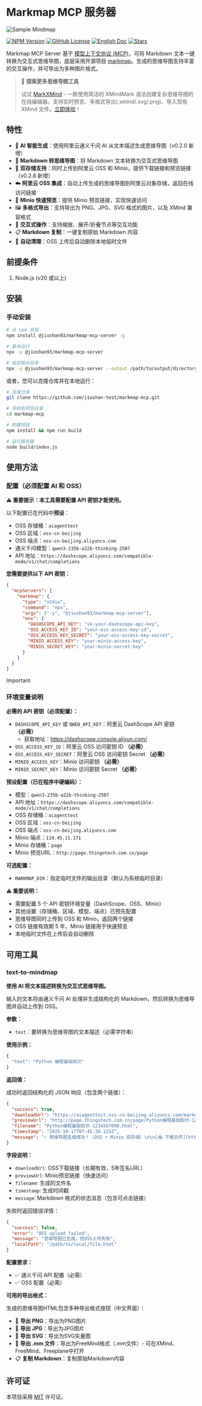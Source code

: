 # Markmap MCP 服务器

![Sample Mindmap](./docs/markmap_zh.svg)

[![NPM Version](https://img.shields.io/npm/v/@jiushan93/markmap-mcp-server.svg)](https://www.npmjs.com/package/@jiushan93/markmap-mcp-server)
[![GitHub License](https://img.shields.io/github/license/jiushan-test/markmap-mcp.svg)](LICENSE)
[![English Doc](https://img.shields.io/badge/English-Click-blue)](README.md)
[![Stars](https://img.shields.io/github/stars/jiushan-test/markmap-mcp)](https://github.com/jiushan-test/markmap-mcp)

Markmap MCP Server 基于 [模型上下文协议 (MCP)](https://modelcontextprotocol.io/introduction)，可将 Markdown 文本一键转换为交互式思维导图，底层采用开源项目 [markmap](https://github.com/markmap/markmap)。生成的思维导图支持丰富的交互操作，并可导出为多种图片格式。

> 🎉 **探索更多思维导图工具**
>
> 试试 [MarkXMind](https://github.com/jinzcdev/markxmind) - 一款使用简洁的 XMindMark 语法创建复杂思维导图的在线编辑器。支持实时预览、多格式导出(.xmind/.svg/.png)、导入现有 XMind 文件。[立即体验](https://markxmind.js.org/)！

## 特性

- 🤖 **AI 智能生成**：使用阿里云通义千问 AI 从文本描述生成思维导图（v0.2.0 新增）
- 🌠 **Markdown 转思维导图**：将 Markdown 文本转换为交互式思维导图
- 🔗 **双存储支持**：同时上传到阿里云 OSS 和 Minio，提供下载链接和预览链接（v0.2.8 新增）
- ☁️ **阿里云 OSS 集成**：自动上传生成的思维导图到阿里云对象存储，返回在线访问链接
- 🚀 **Minio 快速预览**：提供 Minio 预览链接，实现快速访问
- 🖼️ **多格式导出**：支持导出为 PNG、JPG、SVG 格式的图片，以及 XMind 兼容格式
- 🔄 **交互式操作**：支持缩放、展开/折叠节点等交互功能
- 📋 **Markdown 复制**：一键复制原始 Markdown 内容
- 🧹 **自动清理**：OSS 上传后自动删除本地临时文件

## 前提条件

1. Node.js (v20 或以上)

## 安装

### 手动安装

```bash
# 从 npm 安装
npm install @jiushan93/markmap-mcp-server -g

# 基本运行
npx -y @jiushan93/markmap-mcp-server

# 指定输出目录
npx -y @jiushan93/markmap-mcp-server --output /path/to/output/directory
```

或者，您可以克隆仓库并在本地运行：

```bash
# 克隆仓库
git clone https://github.com/jiushan-test/markmap-mcp.git

# 导航到项目目录
cd markmap-mcp

# 构建项目
npm install && npm run build

# 运行服务器
node build/index.js
```

## 使用方法

### 配置（必须配置 AI 和 OSS）

**⚠️ 重要提示：本工具需要配置 API 密钥才能使用。**

以下配置已在代码中**预设**：

- OSS 存储桶：`aiagenttest`
- OSS 区域：`oss-cn-beijing`
- OSS 端点：`oss-cn-beijing.aliyuncs.com`
- 通义千问模型：`qwen3-235b-a22b-thinking-2507`
- API 地址：`https://dashscope.aliyuncs.com/compatible-mode/v1/chat/completions`

**您需要提供以下 API 密钥：**

```json
{
  "mcpServers": {
    "markmap": {
      "type": "stdio",
      "command": "npx",
      "args": ["-y", "@jiushan93/markmap-mcp-server"],
      "env": {
        "DASHSCOPE_API_KEY": "sk-your-dashscope-api-key",
        "OSS_ACCESS_KEY_ID": "your-oss-access-key-id",
        "OSS_ACCESS_KEY_SECRET": "your-oss-access-key-secret",
        "MINIO_ACCESS_KEY": "your-minio-access-key",
        "MINIO_SECRET_KEY": "your-minio-secret-key"
      }
    }
  }
}
```

> [!IMPORTANT]
>
> ### 环境变量说明
>
> **必需的 API 密钥（必须配置）：**
>
> - `DASHSCOPE_API_KEY` 或 `QWEN_API_KEY`：阿里云 DashScope API 密钥 **（必需）**
>   - 获取地址：https://dashscope.console.aliyun.com/
> - `OSS_ACCESS_KEY_ID`：阿里云 OSS 访问密钥 ID **（必需）**
> - `OSS_ACCESS_KEY_SECRET`：阿里云 OSS 访问密钥 Secret **（必需）**
> - `MINIO_ACCESS_KEY`：Minio 访问密钥 **（必需）**
> - `MINIO_SECRET_KEY`：Minio 访问密钥 Secret **（必需）**
>
> **预设配置（已在程序中硬编码）：**
>
> - 模型：`qwen3-235b-a22b-thinking-2507`
> - API 地址：`https://dashscope.aliyuncs.com/compatible-mode/v1/chat/completions`
> - OSS 存储桶：`aiagenttest`
> - OSS 区域：`oss-cn-beijing`
> - OSS 端点：`oss-cn-beijing.aliyuncs.com`
> - Minio 端点：`119.45.11.171`
> - Minio 存储桶：`page`
> - Minio 预览URL：`http://page.thingotech.com.cn/page`
>
> **可选配置：**
>
> - `MARKMAP_DIR`：指定临时文件的输出目录（默认为系统临时目录）
>
> **⚠️ 重要说明：**
>
> - 需要配置 5 个 API 密钥环境变量（DashScope、OSS、Minio）
> - 其他设置（存储桶、区域、模型、端点）已预先配置
> - 思维导图同时上传到 OSS 和 Minio，返回两个链接
> - OSS 链接有效期 5 年，Minio 链接用于快速预览
> - 本地临时文件在上传后会自动删除

## 可用工具

### text-to-mindmap

**使用 AI 将文本描述转换为交互式思维导图。**

输入的文本将由通义千问 AI 处理并生成结构化的 Markdown，然后转换为思维导图并自动上传到 OSS。

**参数：**

- `text`：要转换为思维导图的文本描述（必需字符串）

**使用示例：**

```javascript
{
  "text": "Python 编程基础知识"
}
```

**返回值：**

成功时返回结构化的 JSON 响应（包含两个链接）：

```json
{
  "success": true,
  "downloadUrl": "https://aiagenttest.oss-cn-beijing.aliyuncs.com/markmap/Python编程基础知识-1234567890.html?...",
  "previewUrl": "http://page.thingotech.com.cn/page/Python编程基础知识-1234567890.html",
  "filename": "Python编程基础知识-1234567890.html",
  "timestamp": "2025-10-17T07:45:30.123Z",
  "message": "✓ 思维导图生成成功！（OSS + Minio 双存储）\n\n[📥 下载文件](https://aiagenttest.oss-cn-beijing.aliyuncs.com/markmap/Python编程基础知识-1234567890.html?...)\n\n[👁️ 在线预览](http://page.thingotech.com.cn/page/Python编程基础知识-1234567890.html)\n\n📄 文件名：Python编程基础知识-1234567890.html\n\n💡 提示：点击链接即可访问思维导图，支持缩放、展开/折叠、导出等交互操作。"
}
```

**字段说明：**

- `downloadUrl`: OSS下载链接（长期有效，5年签名URL）
- `previewUrl`: Minio预览链接（快速访问）
- `filename`: 生成的文件名
- `timestamp`: 生成时间戳
- `message`: Markdown 格式的状态消息（包含可点击链接）

失败时返回错误详情：

```json
{
  "success": false,
  "error": "OSS upload failed",
  "message": "思维导图已生成，但OSS上传失败",
  "localPath": "/path/to/local/file.html"
}
```

**配置要求：**

- ✅ 通义千问 API 配置（必需）
- ✅ OSS 配置（必需）

**可用的导出格式：**

生成的思维导图HTML包含多种导出格式按钮（中文界面）：

- 📸 **导出 PNG**：导出为PNG图片
- 📸 **导出 JPG**：导出为JPG图片
- 📸 **导出 SVG**：导出为SVG矢量图
- 🧠 **导出 .mm 文件**：导出为FreeMind格式（.mm文件）- 可在XMind、FreeMind、Freeplane中打开
- 📋 **复制 Markdown**：复制原始Markdown内容

## 许可证

本项目采用 [MIT](./LICENSE) 许可证。
